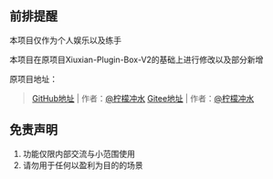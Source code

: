 ## 前排提醒
本项目仅作为个人娱乐以及练手

本项目在原项目Xiuxian-Plugin-Box-V2的基础上进行修改以及部分新增

原项目地址：
>[GitHub地址](https://github.com/ningmengchongshui/Xiuxian-Plugin-Box) | 作者：[@柠檬冲水](https://github.com/ningmengchongshui)
>[Gitee地址](https://gitee.com/ningmengchongshui/Xiuxian-Plugin-Box#xiuxian-plugin-box-v2) | 作者：[@柠檬冲水](https://gitee.com/ningmengchongshui)
  
## 免责声明       
1. 功能仅限内部交流与小范围使用       
2. 请勿用于任何以盈利为目的的场景    